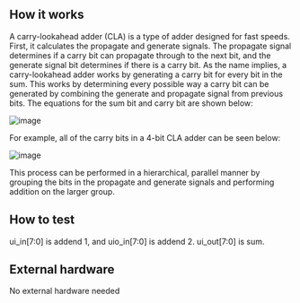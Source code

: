 <!---

This file is used to generate your project datasheet. Please fill in the information below and delete any unused
sections.

You can also include images in this folder and reference them in the markdown. Each image must be less than
512 kb in size, and the combined size of all images must be less than 1 MB.
-->

## How it works

A carry-lookahead adder (CLA) is a type of adder designed for fast speeds. First, it calculates the propagate and generate signals. The propagate signal determines if a carry bit can propagate through to the next bit, and the generate signal bit determines if there is a carry bit. As the name implies, a carry-lookahead adder works by generating a carry bit for every bit in the sum. This works by determining every possible way a carry bit can be generated by combining the generate and propagate signal from previous bits. The equations for the sum bit and carry bit are shown below:

![image](https://github.com/user-attachments/assets/56ef8405-0cb9-4e27-879e-642785bb239b)

For example, all of the carry bits in a 4-bit CLA adder can be seen below:

![image](https://github.com/user-attachments/assets/4da94fc2-f0ff-4652-86f2-8dcdcfdabf8d)

This process can be performed in a hierarchical, parallel manner by grouping the bits in the propagate and generate signals and performing addition on the larger group.



## How to test

ui_in[7:0] is addend 1, and uio_in[7:0] is addend 2. ui_out[7:0] is sum.

## External hardware

No external hardware needed
